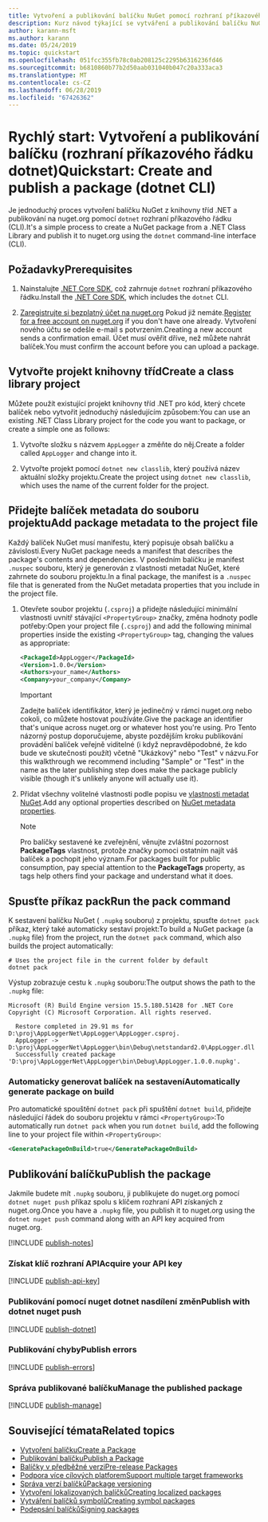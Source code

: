 ```yaml
---
title: Vytvoření a publikování balíčku NuGet pomocí rozhraní příkazového řádku dotnet
description: Kurz návod týkající se vytváření a publikování balíčku NuGet pomocí .NET Core CLI, dotnet.
author: karann-msft
ms.author: karann
ms.date: 05/24/2019
ms.topic: quickstart
ms.openlocfilehash: 051fcc355fb78c0ab208125c2295b6316236fd46
ms.sourcegitcommit: b6810860b77b2d50aab031040b047c20a333aca3
ms.translationtype: MT
ms.contentlocale: cs-CZ
ms.lasthandoff: 06/28/2019
ms.locfileid: "67426362"
---
```

# <a name="quickstart-create-and-publish-a-package-dotnet-cli"></a><span data-ttu-id="72858-103">Rychlý start: Vytvoření a publikování balíčku (rozhraní příkazového řádku dotnet)</span><span class="sxs-lookup"><span data-stu-id="72858-103">Quickstart: Create and publish a package (dotnet CLI)</span></span>

<span data-ttu-id="72858-104">Je jednoduchý proces vytvoření balíčku NuGet z knihovny tříd .NET a publikování na nuget.org pomocí `dotnet` rozhraní příkazového řádku (CLI).</span><span class="sxs-lookup"><span data-stu-id="72858-104">It's a simple process to create a NuGet package from a .NET Class Library and publish it to nuget.org using the `dotnet` command-line interface (CLI).</span></span>

## <a name="prerequisites"></a><span data-ttu-id="72858-105">Požadavky</span><span class="sxs-lookup"><span data-stu-id="72858-105">Prerequisites</span></span>

1. <span data-ttu-id="72858-106">Nainstalujte [.NET Core SDK](https://www.microsoft.com/net/download/), což zahrnuje `dotnet` rozhraní příkazového řádku.</span><span class="sxs-lookup"><span data-stu-id="72858-106">Install the [.NET Core SDK](https://www.microsoft.com/net/download/), which includes the `dotnet` CLI.</span></span>

1. <span data-ttu-id="72858-107">[Zaregistrujte si bezplatný účet na nuget.org](https://www.nuget.org/users/account/LogOn?returnUrl=%2F) Pokud již nemáte.</span><span class="sxs-lookup"><span data-stu-id="72858-107">[Register for a free account on nuget.org](https://www.nuget.org/users/account/LogOn?returnUrl=%2F) if you don't have one already.</span></span> <span data-ttu-id="72858-108">Vytvoření nového účtu se odešle e-mail s potvrzením.</span><span class="sxs-lookup"><span data-stu-id="72858-108">Creating a new account sends a confirmation email.</span></span> <span data-ttu-id="72858-109">Účet musí ověřit dříve, než můžete nahrát balíček.</span><span class="sxs-lookup"><span data-stu-id="72858-109">You must confirm the account before you can upload a package.</span></span>

## <a name="create-a-class-library-project"></a><span data-ttu-id="72858-110">Vytvořte projekt knihovny tříd</span><span class="sxs-lookup"><span data-stu-id="72858-110">Create a class library project</span></span>

<span data-ttu-id="72858-111">Můžete použít existující projekt knihovny tříd .NET pro kód, který chcete balíček nebo vytvořit jednoduchý následujícím způsobem:</span><span class="sxs-lookup"><span data-stu-id="72858-111">You can use an existing .NET Class Library project for the code you want to package, or create a simple one as follows:</span></span>

1. <span data-ttu-id="72858-112">Vytvořte složku s názvem `AppLogger` a změňte do něj.</span><span class="sxs-lookup"><span data-stu-id="72858-112">Create a folder called `AppLogger` and change into it.</span></span>

1. <span data-ttu-id="72858-113">Vytvořte projekt pomocí `dotnet new classlib`, který používá název aktuální složky projektu.</span><span class="sxs-lookup"><span data-stu-id="72858-113">Create the project using `dotnet new classlib`, which uses the name of the current folder for the project.</span></span>

## <a name="add-package-metadata-to-the-project-file"></a><span data-ttu-id="72858-114">Přidejte balíček metadata do souboru projektu</span><span class="sxs-lookup"><span data-stu-id="72858-114">Add package metadata to the project file</span></span>

<span data-ttu-id="72858-115">Každý balíček NuGet musí manifestu, který popisuje obsah balíčku a závislosti.</span><span class="sxs-lookup"><span data-stu-id="72858-115">Every NuGet package needs a manifest that describes the package's contents and dependencies.</span></span> <span data-ttu-id="72858-116">V posledním balíčku je manifest `.nuspec` souboru, který je generován z vlastnosti metadat NuGet, které zahrnete do souboru projektu.</span><span class="sxs-lookup"><span data-stu-id="72858-116">In a final package, the manifest is a `.nuspec` file that is generated from the NuGet metadata properties that you include in the project file.</span></span>

1. <span data-ttu-id="72858-117">Otevřete soubor projektu (`.csproj`) a přidejte následující minimální vlastnosti uvnitř stávající `<PropertyGroup>` značky, změna hodnoty podle potřeby:</span><span class="sxs-lookup"><span data-stu-id="72858-117">Open your project file (`.csproj`) and add the following minimal properties inside the existing `<PropertyGroup>` tag, changing the values as appropriate:</span></span>

    ```xml
    <PackageId>AppLogger</PackageId>
    <Version>1.0.0</Version>
    <Authors>your_name</Authors>
    <Company>your_company</Company>
    ```

    > [!Important]
    > <span data-ttu-id="72858-118">Zadejte balíček identifikátor, který je jedinečný v rámci nuget.org nebo cokoli, co můžete hostovat používáte.</span><span class="sxs-lookup"><span data-stu-id="72858-118">Give the package an identifier that's unique across nuget.org or whatever host you're using.</span></span> <span data-ttu-id="72858-119">Pro Tento názorný postup doporučujeme, abyste pozdějším kroku publikování provádění balíček veřejně viditelné (i když nepravděpodobné, že kdo bude ve skutečnosti použít) včetně "Ukázkový" nebo "Test" v názvu.</span><span class="sxs-lookup"><span data-stu-id="72858-119">For this walkthrough we recommend including "Sample" or "Test" in the name as the later publishing step does make the package publicly visible (though it's unlikely anyone will actually use it).</span></span>

1. <span data-ttu-id="72858-120">Přidat všechny volitelné vlastnosti podle popisu ve [vlastnosti metadat NuGet](/dotnet/core/tools/csproj#nuget-metadata-properties).</span><span class="sxs-lookup"><span data-stu-id="72858-120">Add any optional properties described on [NuGet metadata properties](/dotnet/core/tools/csproj#nuget-metadata-properties).</span></span>

    > [!Note]
    > <span data-ttu-id="72858-121">Pro balíčky sestavené ke zveřejnění, věnujte zvláštní pozornost **PackageTags** vlastnost, protože značky pomoci ostatním najít váš balíček a pochopit jeho význam.</span><span class="sxs-lookup"><span data-stu-id="72858-121">For packages built for public consumption, pay special attention to the **PackageTags** property, as tags help others find your package and understand what it does.</span></span>

## <a name="run-the-pack-command"></a><span data-ttu-id="72858-122">Spusťte příkaz pack</span><span class="sxs-lookup"><span data-stu-id="72858-122">Run the pack command</span></span>

<span data-ttu-id="72858-123">K sestavení balíčku NuGet ( `.nupkg` souboru) z projektu, spusťte `dotnet pack` příkaz, který také automaticky sestaví projekt:</span><span class="sxs-lookup"><span data-stu-id="72858-123">To build a NuGet package (a `.nupkg` file) from the project, run the `dotnet pack` command, which also builds the project automatically:</span></span>

```cli
# Uses the project file in the current folder by default
dotnet pack
```

<span data-ttu-id="72858-124">Výstup zobrazuje cestu k `.nupkg` souboru:</span><span class="sxs-lookup"><span data-stu-id="72858-124">The output shows the path to the `.nupkg` file:</span></span>

```output
Microsoft (R) Build Engine version 15.5.180.51428 for .NET Core
Copyright (C) Microsoft Corporation. All rights reserved.

  Restore completed in 29.91 ms for D:\proj\AppLoggerNet\AppLogger\AppLogger.csproj.
  AppLogger -> D:\proj\AppLoggerNet\AppLogger\bin\Debug\netstandard2.0\AppLogger.dll
  Successfully created package 'D:\proj\AppLoggerNet\AppLogger\bin\Debug\AppLogger.1.0.0.nupkg'.
```

### <a name="automatically-generate-package-on-build"></a><span data-ttu-id="72858-125">Automaticky generovat balíček na sestavení</span><span class="sxs-lookup"><span data-stu-id="72858-125">Automatically generate package on build</span></span>

<span data-ttu-id="72858-126">Pro automatické spouštění `dotnet pack` při spuštění `dotnet build`, přidejte následující řádek do souboru projektu v rámci `<PropertyGroup>`:</span><span class="sxs-lookup"><span data-stu-id="72858-126">To automatically run `dotnet pack` when you run `dotnet build`, add the following line to your project file within `<PropertyGroup>`:</span></span>

```xml
<GeneratePackageOnBuild>true</GeneratePackageOnBuild>
```

## <a name="publish-the-package"></a><span data-ttu-id="72858-127">Publikování balíčku</span><span class="sxs-lookup"><span data-stu-id="72858-127">Publish the package</span></span>

<span data-ttu-id="72858-128">Jakmile budete mít `.nupkg` souboru, ji publikujete do nuget.org pomocí `dotnet nuget push` příkaz spolu s klíčem rozhraní API získaných z nuget.org.</span><span class="sxs-lookup"><span data-stu-id="72858-128">Once you have a `.nupkg` file, you publish it to nuget.org using the `dotnet nuget push` command along with an API key acquired from nuget.org.</span></span>

[!INCLUDE [publish-notes](includes/publish-notes.md)]

### <a name="acquire-your-api-key"></a><span data-ttu-id="72858-129">Získat klíč rozhraní API</span><span class="sxs-lookup"><span data-stu-id="72858-129">Acquire your API key</span></span>

[!INCLUDE [publish-api-key](includes/publish-api-key.md)]

### <a name="publish-with-dotnet-nuget-push"></a><span data-ttu-id="72858-130">Publikování pomocí nuget dotnet nasdílení změn</span><span class="sxs-lookup"><span data-stu-id="72858-130">Publish with dotnet nuget push</span></span>

[!INCLUDE [publish-dotnet](includes/publish-dotnet.md)]

### <a name="publish-errors"></a><span data-ttu-id="72858-131">Publikování chyby</span><span class="sxs-lookup"><span data-stu-id="72858-131">Publish errors</span></span>

[!INCLUDE [publish-errors](includes/publish-errors.md)]

### <a name="manage-the-published-package"></a><span data-ttu-id="72858-132">Správa publikované balíčku</span><span class="sxs-lookup"><span data-stu-id="72858-132">Manage the published package</span></span>

[!INCLUDE [publish-manage](includes/publish-manage.md)]

## <a name="related-topics"></a><span data-ttu-id="72858-133">Související témata</span><span class="sxs-lookup"><span data-stu-id="72858-133">Related topics</span></span>

- [<span data-ttu-id="72858-134">Vytvoření balíčku</span><span class="sxs-lookup"><span data-stu-id="72858-134">Create a Package</span></span>](../create-packages/creating-a-package.md)
- [<span data-ttu-id="72858-135">Publikování balíčku</span><span class="sxs-lookup"><span data-stu-id="72858-135">Publish a Package</span></span>](../nuget-org/publish-a-package.md)
- [<span data-ttu-id="72858-136">Balíčky v předběžné verzi</span><span class="sxs-lookup"><span data-stu-id="72858-136">Pre-release Packages</span></span>](../create-packages/Prerelease-Packages.md)
- [<span data-ttu-id="72858-137">Podpora více cílových platforem</span><span class="sxs-lookup"><span data-stu-id="72858-137">Support multiple target frameworks</span></span>](../create-packages/supporting-multiple-target-frameworks.md)
- [<span data-ttu-id="72858-138">Správa verzí balíčků</span><span class="sxs-lookup"><span data-stu-id="72858-138">Package versioning</span></span>](../reference/package-versioning.md)
- [<span data-ttu-id="72858-139">Vytvoření lokalizovaných balíčků</span><span class="sxs-lookup"><span data-stu-id="72858-139">Creating localized packages</span></span>](../create-packages/creating-localized-packages.md)
- [<span data-ttu-id="72858-140">Vytváření balíčků symbolů</span><span class="sxs-lookup"><span data-stu-id="72858-140">Creating symbol packages</span></span>](../create-packages/symbol-packages-snupkg.md)
- [<span data-ttu-id="72858-141">Podepsání balíčků</span><span class="sxs-lookup"><span data-stu-id="72858-141">Signing packages</span></span>](../create-packages/Sign-a-package.md)
